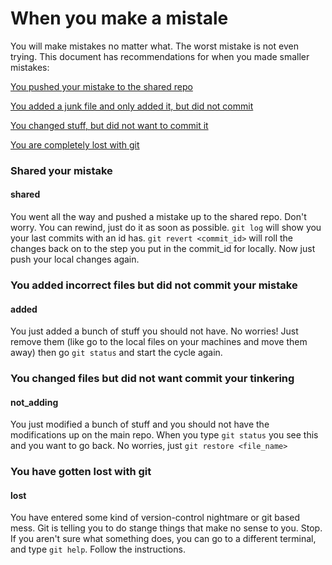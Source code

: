 # When you make a mistale

You will make mistakes no matter what. The worst mistake is not even trying. 
This document has recommendations for when you made smaller mistakes:

[You pushed your mistake to the shared repo](#shared)


[You added a junk file and only added it, but did not commit](#added)


[You changed stuff, but did not want to commit it](#not_adding)


[You are completely lost with git](#lost)

### Shared your mistake
#### shared

You went all the way and pushed a mistake up to the shared repo. Don't worry. You can rewind, just do it as soon as possible. `git log` will show you your last commits with an id has. `git revert <commit_id>` will roll the changes back on to the step you put in the commit_id for locally. Now just push your local changes again. 


### You added incorrect files but did not commit your mistake
#### added

You just added a bunch of stuff you should not have. No worries! Just remove them (like go to the local files on your machines and move them away) then go `git status` and start the cycle again.    


### You changed files but did not want commit your tinkering
#### not_adding

You just modified a bunch of stuff and you should not have the modifications up on the main repo. When you type `git status` you see this and you want to go back. No worries, just `git restore <file_name>`


### You have gotten lost with git
#### lost

You have entered some kind of version-control nightmare or git based mess. Git is telling you to do stange things that make no sense to you. Stop. If you aren't sure what something does, you can go to a different terminal, and type `git help`. Follow the instructions.



